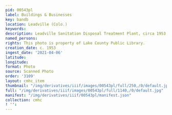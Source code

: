 ```yaml
---
pid: 00543pl
label: Buildings & Businesses
key: bandb
location: Leadville (Colo.)
keywords: 
description: Leadville Sanitation Disposal Treatment Plant, circa 1953
named_persons: 
rights: This photo is property of Lake County Public Library.
creation_date: c. 1953
ingest_date: '2021-04-06'
latitude: 
longitude: 
format: Photo
source: Scanned Photo
order: '3109'
layout: cmhc_item
thumbnail: "/img/derivatives/iiif/images/00543pl/full/250,/0/default.jpg"
full: "/img/derivatives/iiif/images/00543pl/full/1140,/0/default.jpg"
manifest: "/img/derivatives/iiif/00543pl/manifest.json"
collection: cmhc
! '': 
---
```

